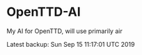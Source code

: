 # OpenTTD-AI
My AI for OpenTTD, will use primarily air

Latest backup: Sun Sep 15 11:17:01 UTC 2019
